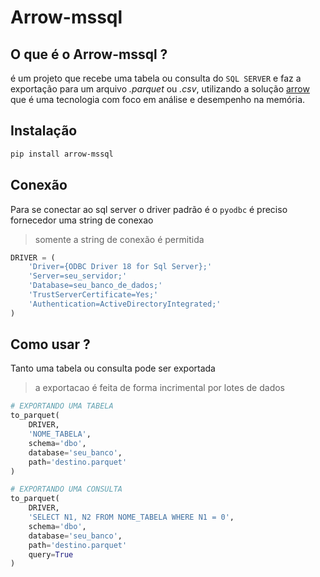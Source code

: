 # Arrow-mssql

## O que é o Arrow-mssql ?

é um projeto que recebe uma tabela ou consulta do `SQL SERVER`
e faz a exportação para um arquivo *.parquet* ou *.csv*,
utilizando a solução [arrow](https://arrow.apache.org/docs/index.html) que é uma tecnologia com
foco em análise e desempenho na memória.

## Instalação

```bash
pip install arrow-mssql
```

## Conexão

Para se conectar ao sql server o driver padrão
é o `pyodbc` é preciso fornecedor uma string de conexao

> somente a string de conexão é permitida


```python
DRIVER = (
    'Driver={ODBC Driver 18 for Sql Server};'
    'Server=seu_servidor;'
    'Database=seu_banco_de_dados;'
    'TrustServerCertificate=Yes;'
    'Authentication=ActiveDirectoryIntegrated;'
)
```

## Como usar ?

Tanto uma tabela ou consulta pode ser exportada

> a exportacao é feita de forma incrimental por lotes de dados

```python
# EXPORTANDO UMA TABELA
to_parquet(
    DRIVER, 
    'NOME_TABELA',
    schema='dbo',
    database='seu_banco', 
    path='destino.parquet'
)

# EXPORTANDO UMA CONSULTA
to_parquet(
    DRIVER, 
    'SELECT N1, N2 FROM NOME_TABELA WHERE N1 = 0', 
    schema='dbo',
    database='seu_banco', 
    path='destino.parquet'
    query=True
)

```